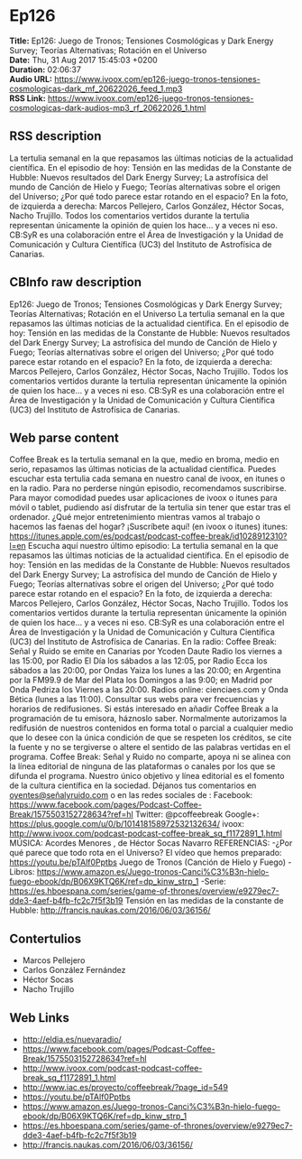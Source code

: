 # Ep126  
**Title:** Ep126: Juego de Tronos; Tensiones Cosmológicas y Dark Energy Survey; Teorías Alternativas; Rotación en el Universo  
**Date:** Thu, 31 Aug 2017 15:45:03 +0200  
**Duration:** 02:06:37  
**Audio URL:** https://www.ivoox.com/ep126-juego-tronos-tensiones-cosmologicas-dark_mf_20622026_feed_1.mp3  
**RSS Link:** https://www.ivoox.com/ep126-juego-tronos-tensiones-cosmologicas-dark-audios-mp3_rf_20622026_1.html  

## RSS description
La tertulia semanal en la que repasamos las últimas noticias de la actualidad científica. En el episodio de hoy: Tensión en las medidas de la Constante de Hubble: Nuevos resultados del Dark Energy Survey; La astrofísica del mundo de Canción de Hielo y Fuego; Teorías alternativas sobre el origen del Universo; ¿Por qué todo parece estar rotando en el espacio?  En la foto, de izquierda a derecha: Marcos Pellejero, Carlos González, Héctor Socas, Nacho Trujillo. Todos los comentarios vertidos durante la tertulia representan únicamente la opinión de quien los hace… y a veces ni eso. CB:SyR es una colaboración entre el Área de Investigación y la Unidad de Comunicación y Cultura Científica (UC3) del Instituto de Astrofísica de Canarias.

## CBInfo raw description
Ep126: Juego de Tronos; Tensiones Cosmológicas y Dark Energy Survey; Teorías Alternativas; Rotación en el Universo
La tertulia semanal en la que repasamos las últimas noticias de la actualidad científica. En el episodio de hoy: Tensión en las medidas de la Constante de Hubble: Nuevos resultados del Dark Energy Survey; La astrofísica del mundo de Canción de Hielo y Fuego; Teorías alternativas sobre el origen del Universo; ¿Por qué todo parece estar rotando en el espacio?  En la foto, de izquierda a derecha: Marcos Pellejero, Carlos González, Héctor Socas, Nacho Trujillo. Todos los comentarios vertidos durante la tertulia representan únicamente la opinión de quien los hace… y a veces ni eso. CB:SyR es una colaboración entre el Área de Investigación y la Unidad de Comunicación y Cultura Científica (UC3) del Instituto de Astrofísica de Canarias.


## Web parse content
Coffee Break es la tertulia semanal en la que, medio en broma, medio en serio, repasamos las últimas noticias de la actualidad científica. Puedes escuchar esta tertulia cada semana en nuestro canal de ivoox, en itunes o en la radio. Para no perderse ningún episodio, recomendamos suscribirse. Para mayor comodidad puedes usar aplicaciones de ivoox o itunes para móvil o tablet, pudiendo así disfrutar de la tertulia sin tener que estar tras el ordenador. ¿Qué mejor entretenimiento mientras vamos al trabajo o hacemos las faenas del hogar? ¡Suscríbete aquí! (en ivoox o itunes) itunes: https://itunes.apple.com/es/podcast/podcast-coffee-break/id1028912310?l=en Escucha aquí nuestro último episodio: La tertulia semanal en la que repasamos las últimas noticias de la actualidad científica. En el episodio de hoy: Tensión en las medidas de la Constante de Hubble: Nuevos resultados del Dark Energy Survey; La astrofísica del mundo de Canción de Hielo y Fuego; Teorías alternativas sobre el origen del Universo; ¿Por qué todo parece estar rotando en el espacio? En la foto, de izquierda a derecha: Marcos Pellejero, Carlos González, Héctor Socas, Nacho Trujillo. Todos los comentarios vertidos durante la tertulia representan únicamente la opinión de quien los hace… y a veces ni eso. CB:SyR es una colaboración entre el Área de Investigación y la Unidad de Comunicación y Cultura Científica (UC3) del Instituto de Astrofísica de Canarias. En la radio: Coffee Break: Señal y Ruido se emite en Canarias por Ycoden Daute Radio los viernes a las 15:00, por Radio El Día los sábados a las 12:05, por Radio Ecca los sábados a las 20:00, por Ondas Yaiza los lunes a las 20:00; en Argentina por la FM99.9 de Mar del Plata los Domingos a las 9:00; en Madrid por Onda Pedriza los Viernes a las 20:00. Radios online: cienciaes.com y Onda Bética (lunes a las 11:00). Consultar sus webs para ver frecuencias y horarios de redifusiones. Si estás interesado en añadir Coffee Break a la programación de tu emisora, háznoslo saber. Normalmente autorizamos la redifusión de nuestros contenidos en forma total o parcial a cualquier medio que lo desee con la única condición de que se respeten los créditos, se cite la fuente y no se tergiverse o altere el sentido de las palabras vertidas en el programa. Coffee Break: Señal y Ruido no comparte, apoya ni se alinea con la línea editorial de ninguna de las plataformas o canales por los que se difunda el programa. Nuestro único objetivo y línea editorial es el fomento de la cultura científica en la sociedad. Déjanos tus comentarios en oyentes@señalyruido.com o en las redes sociales de : Facebook: https://www.facebook.com/pages/Podcast-Coffee-Break/1575503152728634?ref=hl Twitter: @pcoffeebreak Google+: https://plus.google.com/u/0/b/101418158972532132634/ ivoox: http://www.ivoox.com/podcast-podcast-coffee-break_sq_f1172891_1.html MÚSICA: Acordes Menores , de Héctor Socas Navarro REFERENCIAS: -¿Por qué parece que todo rota en el Universo? El vídeo que hemos preparado: https://youtu.be/pTAlf0Pptbs Juego de Tronos (Canción de Hielo y Fuego) -Libros: https://www.amazon.es/Juego-tronos-Canci%C3%B3n-hielo-fuego-ebook/dp/B06X9KTQ6K/ref=dp_kinw_strp_1 -Serie: https://es.hboespana.com/series/game-of-thrones/overview/e9279ec7-dde3-4aef-b4fb-fc2c7f5f3b19 Tensión en las medidas de la constante de Hubble: http://francis.naukas.com/2016/06/03/36156/

## Contertulios
- Marcos Pellejero
- Carlos González Fernández
- Héctor Socas
- Nacho Trujillo
## Web Links
- http://eldia.es/nuevaradio/
- https://www.facebook.com/pages/Podcast-Coffee-Break/1575503152728634?ref=hl
- http://www.ivoox.com/podcast-podcast-coffee-break_sq_f1172891_1.html
- http://www.iac.es/proyecto/coffeebreak/?page_id=549
- https://youtu.be/pTAlf0Pptbs
- https://www.amazon.es/Juego-tronos-Canci%C3%B3n-hielo-fuego-ebook/dp/B06X9KTQ6K/ref=dp_kinw_strp_1
- https://es.hboespana.com/series/game-of-thrones/overview/e9279ec7-dde3-4aef-b4fb-fc2c7f5f3b19
- http://francis.naukas.com/2016/06/03/36156/
